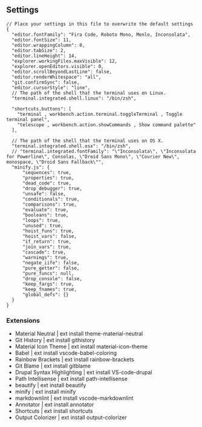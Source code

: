 ## Settings

```
// Place your settings in this file to overwrite the default settings
{
  "editor.fontFamily": "Fira Code, Roboto Mono, Menlo, Inconsolata",
  "editor.fontSize": 11,
  "editor.wrappingColumn": 0,
  "editor.tabSize": 2,
  "editor.lineHeight": 14,
  "explorer.workingFiles.maxVisible": 12,
  "explorer.openEditors.visible": 0,
  "editor.scrollBeyondLastLine": false,
  "editor.renderWhitespace": "all",
  "git.confirmSync": false,
  "editor.cursorStyle": "line",
  // The path of the shell that the terminal uses on Linux.
  "terminal.integrated.shell.linux": "/bin/zsh",
  
  "shortcuts.buttons": [
    "terminal , workbench.action.terminal.toggleTerminal , Toggle terminal panel",
    "telescope , workbench.action.showCommands , Show command palette"
  ],

  // The path of the shell that the terminal uses on OS X.
  "terminal.integrated.shell.osx": "/bin/zsh",
  // "terminal.integrated.fontFamily": "\"Inconsolata\", \"Inconsolata for Powerline\", Consolas, \"Droid Sans Mono\", \"Courier New\", monospace, \"Droid Sans Fallback\"",
  "minify.js": {
      "sequences": true,
      "properties": true,
      "dead_code": true,
      "drop_debugger": true,
      "unsafe": false,
      "conditionals": true,
      "comparisons": true,
      "evaluate": true,
      "booleans": true,
      "loops": true,
      "unused": true,
      "hoist_funs": true,
      "hoist_vars": false,
      "if_return": true,
      "join_vars": true,
      "cascade": true,
      "warnings": true,
      "negate_iife": false,
      "pure_getter": false,
      "pure_funcs": null,
      "drop_console": false,
      "keep_fargs": true,
      "keep_fnames": true,
      "global_defs": {}
  }
}
```

### Extensions

- Material Neutral | ext install theme-material-neutral
- Git History | ext install githistory
- Material Icon Theme | ext install material-icon-theme
- Babel | ext install vscode-babel-coloring
- Rainbow Brackets | ext install rainbow-brackets
- Git Blame | ext install gitblame
- Drupal Syntax Highlighting | ext install VS-code-drupal
- Path Intellisense | ext install path-intellisense
- beautify | ext install beautify
- minify | ext install minify
- markdownlint | ext install vscode-markdownlint
- Annotator | ext install annotator
- Shortcuts | ext install shortcuts
- Output Colorizer | ext install output-colorizer